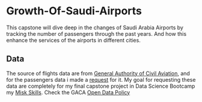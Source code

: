 # Growth-Of-Saudi-Airports
This capstone will dive deep in the changes of Saudi Arabia Airports by tracking the number of passengers through the past years. And how this enhance the services of the airports in different cities.
## Data
The source of flights data are from [General Authority of Civil Aviation](https://gaca.gov.sa/web/en-gb/content/open-data-library), and for the passengers data i made a [request](https://gaca.gov.sa/web/ar-sa/content/opendatarequestar) for it. My goal for requesting these data are completely for my final capstone project in Data Science Bootcamp my [Misk Skills](https://hub.misk.org.sa/programs/). Check the GACA [Open Data Policy](https://gaca.gov.sa/web/ar-sa/content/%D8%A7%D9%84%D8%A8%D9%8A%D8%A7%D9%86%D8%A7%D8%AA-%D8%A7%D9%84%D9%85%D9%81%D8%AA%D9%88%D8%AD%D8%A9?locale=en_GB)

